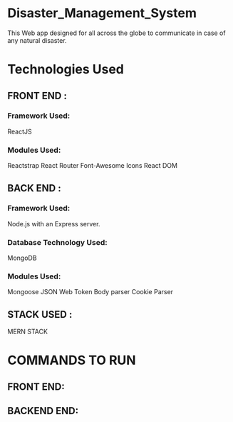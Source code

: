 # Disaster_Management_System

This Web app designed for all across the globe to communicate in case of any natural disaster.

# Technologies Used

## FRONT END : 

### Framework Used: 
ReactJS
### Modules Used: 
Reactstrap
React Router
Font-Awesome Icons
React DOM

## BACK END :

### Framework Used: 
Node.js with an Express server.
### Database Technology Used: 
MongoDB
### Modules Used: 
Mongoose
JSON Web Token
Body parser
Cookie Parser

## STACK USED :
MERN STACK

# COMMANDS TO RUN
## FRONT END:

## BACKEND END:

